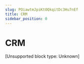 ```yaml
---
slug: POiawtmJpiKtOQkqitDc3Hu7nEf
title: CRM
sidebar_position: 0
---
```



# CRM


[Unsupported block type: Unknown]

